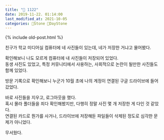 ```yaml
---
title: "🌱 1122"
date: 2019-11-22. 01:14:00
last_modified_at: 2021-10-05
categories: 🗿Stone 🌱DayStone
---
```

{% include old-post.html %}

친구가 학교 미디어실 컴퓨터에 네 사진들이 있는데, 네가 저장한 거냐고 물어봤다.  

확인해보니 나도 모르게 컴퓨터에 내 사진들이 저장되어 있었다.  
동생 사진도 있었고, 특정 커뮤니티에서 사용하는, 사회적으로 논란이 될만한 사진들도 함께 있었다.  

방문 기록으로 확인해보니 누군가 10월 초에 나의 계정이 연결된 구글 드라이브에 들어갔었다.  

바로 사진들을 지우고, 로그아웃을 했다.  
혹시 몰라 폴더들을 죄다 확인해봤지만, 다행히 정말 사진 몇 개 저장한 게 다인 것 같았다.  
연결된 카드로 뭔가를 사거나, 드라이브에 저장해둔 파일들이 삭제된 정도로 심각한 문제가 아니었다.  

무서웠다.  
